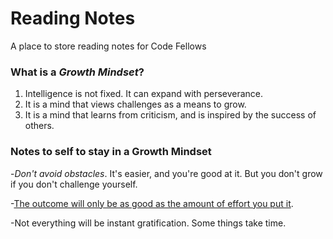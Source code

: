 # Reading Notes
A place to store reading notes for Code Fellows

### What is a ***Growth Mindset***?
1. Intelligence is not fixed. It can expand with perseverance.
2. It is a mind that views challenges as a means to grow.
3. It is a mind that learns from criticism, and is inspired by the success of others.

### Notes to self to stay in a **Growth Mindset**

-*Don't avoid obstacles*. It's easier, and you're good at it. But you don't grow if you don't challenge yourself.

-<ins>The outcome will only be as good as the amount of effort you put it</ins>. 

-Not everything will be instant gratification. Some things take time. 
